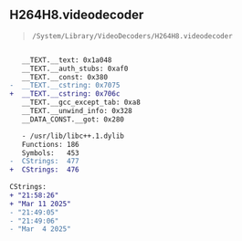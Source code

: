 ## H264H8.videodecoder

> `/System/Library/VideoDecoders/H264H8.videodecoder`

```diff

   __TEXT.__text: 0x1a048
   __TEXT.__auth_stubs: 0xaf0
   __TEXT.__const: 0x380
-  __TEXT.__cstring: 0x7075
+  __TEXT.__cstring: 0x706c
   __TEXT.__gcc_except_tab: 0xa8
   __TEXT.__unwind_info: 0x328
   __DATA_CONST.__got: 0x280

   - /usr/lib/libc++.1.dylib
   Functions: 186
   Symbols:   453
-  CStrings:  477
+  CStrings:  476
 
CStrings:
+ "21:58:26"
+ "Mar 11 2025"
- "21:49:05"
- "21:49:06"
- "Mar  4 2025"

```
